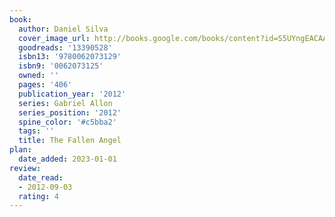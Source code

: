 ```yaml
---
book:
  author: Daniel Silva
  cover_image_url: http://books.google.com/books/content?id=S5UYngEACAAJ&printsec=frontcover&img=1&zoom=1&source=gbs_api
  goodreads: '13390528'
  isbn13: '9780062073129'
  isbn9: '0062073125'
  owned: ''
  pages: '406'
  publication_year: '2012'
  series: Gabriel Allon
  series_position: '2012'
  spine_color: '#c5bba2'
  tags: ''
  title: The Fallen Angel
plan:
  date_added: 2023-01-01
review:
  date_read:
  - 2012-09-03
  rating: 4
---
```

